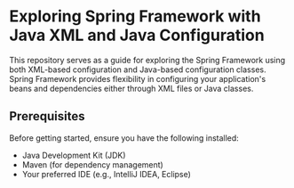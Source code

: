 # Exploring Spring Framework with Java XML and Java Configuration

This repository serves as a guide for exploring the Spring Framework using both XML-based configuration and Java-based configuration classes. Spring Framework provides flexibility in configuring your application's beans and dependencies either through XML files or Java classes.

## Prerequisites

Before getting started, ensure you have the following installed:

- Java Development Kit (JDK)
- Maven (for dependency management)
- Your preferred IDE (e.g., IntelliJ IDEA, Eclipse)
